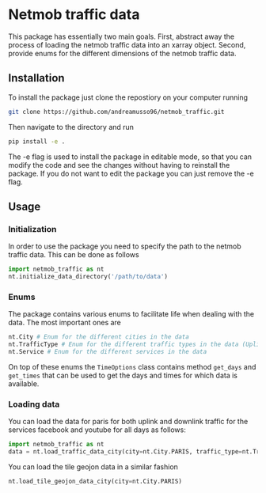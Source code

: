 # Netmob traffic data

This package has essentially two main goals. First, abstract away the process of loading the netmob traffic data into an xarray object. 
Second, provide enums for the different dimensions of the netmob traffic data.

## Installation

To install the package just clone the repostiory on your computer running
```bash
git clone https://github.com/andreamusso96/netmob_traffic.git
```

Then navigate to the directory and run
```bash
pip install -e .
```
The -e flag is used to install the package in editable mode, so that you can modify the code and see the changes without having to reinstall the package.
If you do not want to edit the package you can just remove the -e flag.


## Usage
### Initialization
In order to use the package you need to specify the path to the netmob traffic data. 
This can be done as follows
```python
import netmob_traffic as nt
nt.initialize_data_directory('/path/to/data')
```
### Enums
The package contains various enums to facilitate life when dealing with the data. 
The most important ones are
```python
nt.City # Enum for the different cities in the data
nt.TrafficType # Enum for the different traffic types in the data (Uplink, Downlink, Both)
nt.Service # Enum for the different services in the data
```
On top of these enums the ```TimeOptions``` class contains method ```get_days``` and ```get_times``` that can be used to get the days and times for which data is available.

### Loading data
You can load the data for paris for both uplink and downlink traffic for the services facebook and youtube for all days as follows:
```python
import netmob_traffic as nt
data = nt.load_traffic_data_city(city=nt.City.PARIS, traffic_type=nt.TrafficType.UL_AND_DL, service=[nt.Service.FACEBOOK, nt.Service.YOUTUBE], day=nt.TimeOptions.get_days())
```
You can load the tile geojon data in a similar fashion
```python
nt.load_tile_geojon_data_city(city=nt.City.PARIS)
```

